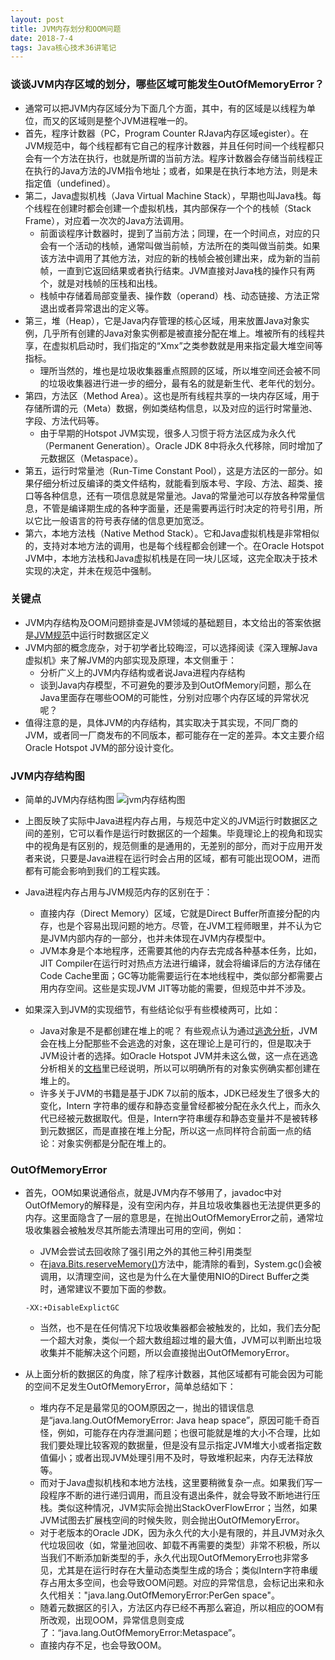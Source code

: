 ```yaml
---
layout: post
title: JVM内存划分和OOM问题
date: 2018-7-4
tags: Java核心技术36讲笔记
---
```


### 谈谈JVM内存区域的划分，哪些区域可能发生OutOfMemoryError？
- 通常可以把JVM内存区域分为下面几个方面，其中，有的区域是以线程为单位，而又的区域则是整个JVM进程唯一的。
- 首先，程序计数器（PC，Program Counter RJava内存区域egister）。在JVM规范中，每个线程都有它自己的程序计数器，并且任何时间一个线程都只会有一个方法在执行，也就是所谓的当前方法。程序计数器会存储当前线程正在执行的Java方法的JVM指令地址；或者，如果是在执行本地方法，则是未指定值（undefined）。
- 第二，Java虚拟机栈（Java Virtual Machine Stack），早期也叫Java栈。每个线程在创建时都会创建一个虚拟机栈，其内部保存一个个的栈帧（Stack Frame），对应着一次次的Java方法调用。
    - 前面谈程序计数器时，提到了当前方法；同理，在一个时间点，对应的只会有一个活动的栈帧，通常叫做当前帧，方法所在的类叫做当前类。如果该方法中调用了其他方法，对应的新的栈帧会被创建出来，成为新的当前帧，一直到它返回结果或者执行结束。JVM直接对Java栈的操作只有两个，就是对栈帧的压栈和出栈。
    - 栈帧中存储着局部变量表、操作数（operand）栈、动态链接、方法正常退出或者异常退出的定义等。
- 第三，堆（Heap），它是Java内存管理的核心区域，用来放置Java对象实例，几乎所有创建的Java对象实例都是被直接分配在堆上。堆被所有的线程共享，在虚拟机启动时，我们指定的“Xmx”之类参数就是用来指定最大堆空间等指标。
	- 理所当然的，堆也是垃圾收集器重点照顾的区域，所以堆空间还会被不同的垃圾收集器进行进一步的细分，最有名的就是新生代、老年代的划分。
- 第四，方法区（Method Area）。这也是所有线程共享的一块内存区域，用于存储所谓的元（Meta）数据，例如类结构信息，以及对应的运行时常量池、字段、方法代码等。
	- 由于早期的Hotspot JVM实现，很多人习惯于将方法区成为永久代（Permanent Generation）。Oracle JDK 8中将永久代移除，同时增加了元数据区（Metaspace）。
- 第五，运行时常量池（Run-Time Constant Pool），这是方法区的一部分。如果仔细分析过反编译的类文件结构，就能看到版本号、字段、方法、超类、接口等各种信息，还有一项信息就是常量池。Java的常量池可以存放各种常量信息，不管是编译期生成的各种字面量，还是需要再运行时决定的符号引用，所以它比一般语言的符号表存储的信息更加宽泛。
- 第六，本地方法栈（Native Method Stack）。它和Java虚拟机栈是非常相似的，支持对本地方法的调用，也是每个线程都会创建一个。在Oracle Hotspot JVM中，本地方法栈和Java虚拟机栈是在同一块儿区域，这完全取决于技术实现的决定，并未在规范中强制。

### 关键点
- JVM内存结构及OOM问题排查是JVM领域的基础题目，本文给出的答案依据是[JVM规范](https://docs.oracle.com/javase/specs/jvms/se9/html/jvms-2.html#jvms-2.5)中运行时数据区定义
- JVM内部的概念庞杂，对于初学者比较晦涩，可以选择阅读《深入理解Java虚拟机》来了解JVM的内部实现及原理，本文侧重于：
	- 分析广义上的JVM内存结构或者说Java进程内存结构
	- 谈到Java内存模型，不可避免的要涉及到OutOfMemory问题，那么在Java里面存在哪些OOM的可能性，分别对应哪个内存区域的异常状况呢？
- 值得注意的是，具体JVM的内存结构，其实取决于其实现，不同厂商的JVM，或者同一厂商发布的不同版本，都可能存在一定的差异。本文主要介绍Oracle Hotspot JVM的部分设计变化。

### JVM内存结构图
- 简单的JVM内存结构图
![jvm内存结构图](https://github.com/heshengbang/heshengbang.github.io/raw/master/images/jvm/jvm内存结构图.png)

- 上图反映了实际中Java进程内存占用，与规范中定义的JVM运行时数据区之间的差别，它可以看作是运行时数据区的一个超集。毕竟理论上的视角和现实中的视角是有区别的，规范侧重的是通用的，无差别的部分，而对于应用开发者来说，只要是Java进程在运行时会占用的区域，都有可能出现OOM，进而都有可能会影响到我们的工程实践。
- Java进程内存占用与JVM规范内存的区别在于：
	- 直接内存（Direct Memory）区域，它就是Direct Buffer所直接分配的内存，也是个容易出现问题的地方。尽管，在JVM工程师眼里，并不认为它是JVM内部内存的一部分，也并未体现在JVM内存模型中。
	- JVM本身是个本地程序，还需要其他的内存去完成各种基本任务，比如，JIT Compiler在运行时对热点方法进行编译，就会将编译后的方法存储在Code Cache里面；GC等功能需要运行在本地线程中，类似部分都需要占用内存空间。这些是实现JVM JIT等功能的需要，但规范中并不涉及。
- 如果深入到JVM的实现细节，有些结论似乎有些模棱两可，比如：
	- Java对象是不是都创建在堆上的呢？
	  有些观点认为通过[逃逸分析](https://en.wikipedia.org/wiki/Escape_analysis)，JVM会在栈上分配那些不会逃逸的对象，这在理论上是可行的，但是取决于JVM设计者的选择。如Oracle Hotspot JVM并未这么做，这一点在逃逸分析相关的[文档](https://docs.oracle.com/javase/8/docs/technotes/guides/vm/performance-enhancements-7.html#escapeAnalysis)里已经说明，所以可以明确所有的对象实例确实都创建在堆上的。
	- 许多关于JVM的书籍是基于JDK 7以前的版本，JDK已经发生了很多大的变化，Intern 字符串的缓存和静态变量曾经都被分配在永久代上，而永久代已经被元数据取代。但是，Intern字符串缓存和静态变量并不是被转移到元数据区，而是直接在堆上分配，所以这一点同样符合前面一点的结论：对象实例都是分配在堆上的。

### OutOfMemoryError
- 首先，OOM如果说通俗点，就是JVM内存不够用了，javadoc中对OutOfMemory的解释是，没有空闲内存，并且垃圾收集器也无法提供更多的内存。这里面隐含了一层的意思是，在抛出OutOfMemoryError之前，通常垃圾收集器会被触发尽其所能去清理出可用的空间，例如：
	- JVM会尝试去回收除了强引用之外的其他三种引用类型
	- 在[java.Bits.reserveMemory()](http://hg.openjdk.java.net/jdk/jdk/file/9f62267e79df/src/java.base/share/classes/java/nio/Bits.java)方法中，能清除的看到，System.gc()会被调用，以清理空间，这也是为什么在大量使用NIO的Direct Buffer之类时，通常建议不要加下面的参数。
	```
    -XX:+DisableExplictGC
    ```
	- 当然，也不是在任何情况下垃圾收集器都会被触发的，比如，我们去分配一个超大对象，类似一个超大数组超过堆的最大值，JVM可以判断出垃圾收集并不能解决这个问题，所以会直接抛出OutOfMemoryError。

- 从上面分析的数据区的角度，除了程序计数器，其他区域都有可能会因为可能的空间不足发生OutOfMemoryError，简单总结如下：
	- 堆内存不足是最常见的OOM原因之一，抛出的错误信息是“java.lang.OutOfMemoryError: Java heap space”，原因可能千奇百怪，例如，可能存在内存泄漏问题；也很可能就是堆的大小不合理，比如我们要处理比较客观的数据量，但是没有显示指定JVM堆大小或者指定数值偏小；或者出现JVM处理引用不及时，导致堆积起来，内存无法释放等。
	- 而对于Java虚拟机栈和本地方法栈，这里要稍微复杂一点。如果我们写一段程序不断的进行递归调用，而且没有退出条件，就会导致不断地进行压栈。类似这种情况，JVM实际会抛出StackOverFlowError；当然，如果JVM试图去扩展栈空间的时候失败，则会抛出OutOfMemoryError。
	- 对于老版本的Oracle JDK，因为永久代的大小是有限的，并且JVM对永久代垃圾回收（如，常量池回收、卸载不再需要的类型）非常不积极，所以当我们不断添加新类型的手，永久代出现OutOfMemoryErro也非常多见，尤其是在运行时存在大量动态类型生成的场合；类似Intern字符串缓存占用太多空间，也会导致OOM问题。对应的异常信息，会标记出来和永久代相关："java.lang.OutOfMemoryError:PerGen space"。
	- 随着元数据区的引入，方法区内存已经不再那么窘迫，所以相应的OOM有所改观，出现OOM，异常信息则变成了：“java.lang.OutOfMemoryError:Metaspace”。
	- 直接内存不足，也会导致OOM。
